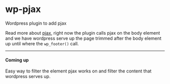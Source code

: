 wp-pjax
=======

Wordpress plugin to add pjax

Read more about [pjax](https://github.com/defunkt/jquery-pjax), right now the plugin calls pjax on the body element and we have wordpress serve up the page trimmed after the body element up until where the `wp_footer()` call.

---

#### Coming up

Easy way to filter the element pjax works on and filter the content that wordpress serves up.
